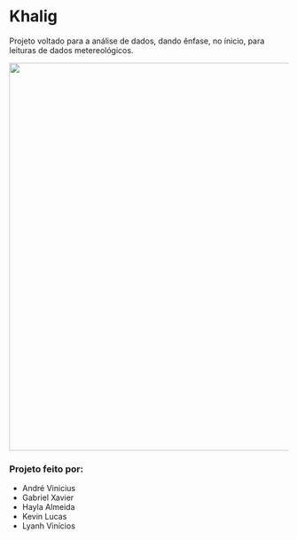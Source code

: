 # Khalig

Projeto voltado para a análise de dados, dando ênfase, no ínicio, para leituras de dados metereológicos.

<div align="center">
<img src="https://user-images.githubusercontent.com/93950853/140828507-f2764517-2752-4580-8dbd-7ef7852b44f3.png" width="700px" />
</div>


### Projeto feito por:

* André Vinicius
* Gabriel Xavier
* Hayla Almeida
* Kevin Lucas
* Lyanh Vinícios
